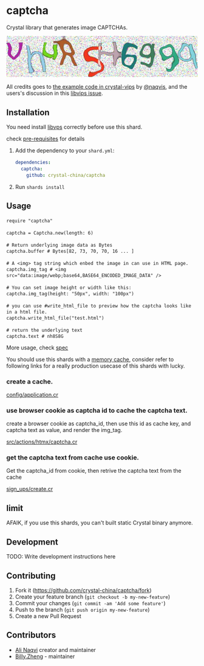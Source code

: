 # captcha

Crystal library that generates image CAPTCHAs.

![](images/example.webp)

All credits goes to [the example code in crystal-vips](https://github.com/naqvis/crystal-vips/blob/0f4d3914985865a020168b0f48ece07416eeb459/example/captcha_generator.cr) by [@naqvis](https://github.com/naqvis), and the
users's discussion in this [libvips issue](https://github.com/libvips/libvips/issues/898).

## Installation

You need install [libvps](https://github.com/libvips/libvips) correctly before use this shard.

check [pre-requisites](https://github.com/zw963/crystal-vips?tab=readme-ov-file#pre-requisites) for details


1. Add the dependency to your `shard.yml`:

   ```yaml
   dependencies:
     captcha:
       github: crystal-china/captcha
   ```

2. Run `shards install`

## Usage

```crystal
require "captcha"

captcha = Captcha.new(length: 6)

# Return underlying image data as Bytes
captcha.buffer # Bytes[82, 73, 70, 70, 16 ... ]

# A <img> tag string which enbed the image in can use in HTML page.
captcha.img_tag # <img src="data:image/webp;base64,BASE64_ENCODED_IMAGE_DATA" />

# You can set image height or width like this: 
captcha.img_tag(height: "50px", width: "100px")

# you can use #write_html_file to preview how the captcha looks like in a html file.
captcha.write_html_file("test.html")

# return the underlying text
captcha.text # nh8S8G
```
More usage, check [spec](spec/captcha_spec.cr)

You should use this shards with a [memory cache](https://github.com/crystal-cache/cache), consider refer to following links
for a really production usecase of this shards with lucky.

### create a cache.

[config/application.cr](https://github.com/crystal-china/website/blob/e779d785c79eadd40068d1a4fd2bdfbe87ff8ad4/config/application.cr#L31)


### use browser cookie as captcha id to cache the captcha text.

create a browser cookie as captcha_id, then use this id as cache key, and captcha text
as value, and render the img_tag.

[src/actions/htmx/captcha.cr](https://github.com/crystal-china/website/blob/e779d785c79eadd40068d1a4fd2bdfbe87ff8ad4/src/actions/htmx/captcha.cr#L8-L23)

### get the captcha text from cache use cookie.

Get the captcha_id from cookie, then retrive the captcha text from the cache

[sign_ups/create.cr](https://github.com/crystal-china/website/blob/e779d785c79eadd40068d1a4fd2bdfbe87ff8ad4/src/actions/sign_ups/create.cr#L5-L10)

## limit

AFAIK, if you use this shards, you can't built static Crystal binary anymore.


## Development

TODO: Write development instructions here

## Contributing

1. Fork it (<https://github.com/crystal-china/captcha/fork>)
2. Create your feature branch (`git checkout -b my-new-feature`)
3. Commit your changes (`git commit -am 'Add some feature'`)
4. Push to the branch (`git push origin my-new-feature`)
5. Create a new Pull Request

## Contributors

- [Ali Naqvi](https://github.com/naqvis) creator and maintainer
- [Billy.Zheng](https://github.com/zw963) - maintainer
